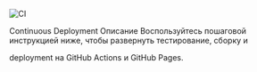 ![CI](https://github.com/Nikan152435/Task-work-environment-browser/actions/workflows/web.yml/badge.svg)

Continuous Deployment Описание Воспользуйтесь пошаговой инструкцией ниже, чтобы развернуть тестирование, сборку и 

deployment на GitHub Actions и GitHub Pages.